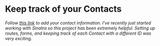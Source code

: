 # Keep track of your Contacts
###### Follow [this link](https://fathomless-wave-62664.herokuapp.com/) to add your contact information. I've recently just started working with Sinatra so this project has been extremely helpful. Setting up routes, forms, and keeping track of each Contact with a different ID was very exciting.
